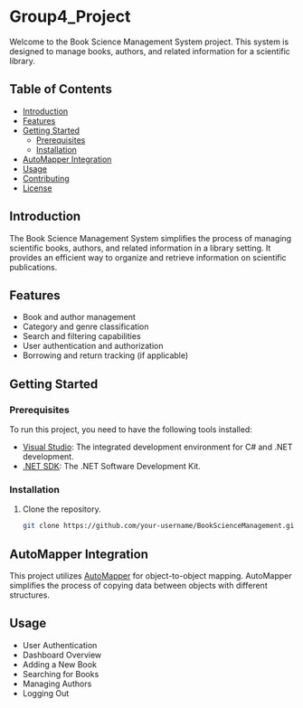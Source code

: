 # Group4_Project

Welcome to the Book Science Management System project. This system is designed to manage books, authors, and related information for a scientific library.

## Table of Contents

- [Introduction](#introduction)
- [Features](#features)
- [Getting Started](#getting-started)
  - [Prerequisites](#prerequisites)
  - [Installation](#installation)
- [AutoMapper Integration](#AutoMapperIntegration)
- [Usage](#usage)
- [Contributing](#contributing)
- [License](#license)

## Introduction

The Book Science Management System simplifies the process of managing scientific books, authors, and related information in a library setting. It provides an efficient way to organize and retrieve information on scientific publications.

## Features

- Book and author management
- Category and genre classification
- Search and filtering capabilities
- User authentication and authorization
- Borrowing and return tracking (if applicable)

## Getting Started

### Prerequisites

To run this project, you need to have the following tools installed:

- [Visual Studio](https://visualstudio.microsoft.com/): The integrated development environment for C# and .NET development.
- [.NET SDK](https://dotnet.microsoft.com/download): The .NET Software Development Kit.

### Installation

1. Clone the repository.
   ```bash
   git clone https://github.com/your-username/BookScienceManagement.git

## AutoMapper Integration

This project utilizes [AutoMapper](https://automapper.org/) for object-to-object mapping. AutoMapper simplifies the process of copying data between objects with different structures.

## Usage

- User Authentication
- Dashboard Overview
- Adding a New Book
- Searching for Books
- Managing Authors
- Logging Out
